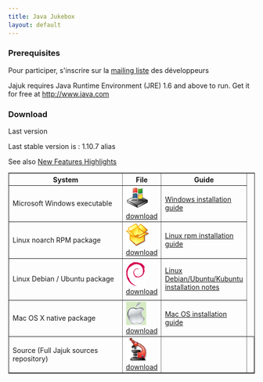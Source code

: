 ```yaml
---
title: Java Jukebox
layout: default
---
```


<h3>Prerequisites</h3>
<p>Pour participer, s'inscrire sur la <a href="http://lists.sourceforge.net/mailman/listinfo/jajuk-developers">mailing liste</a> des développeurs</p>
Jajuk requires Java Runtime Environment (JRE) 1.6 and above to run. Get it for free at <a href="http://www.java.com">http://www.java.com</a>

<h3>Download</h3>

<p>Last version</p>
<p>Last stable version is : 1.10.7 alias <Gute Laune></p>
<p>See also <a href="new_features.html">New Features Highlights</a></p>

<table border="1" cellpadding="20" cellspacing="5">
<tr>
	<th width="50%">System</th><th>File</th><th>Guide</th>
</tr>
<tr>
	<td>Microsoft Windows executable</td>
	<td><a href="/index.php/File:Download_win.png" class="image" title="Image:download_win.png"><img alt="Image:download_win.png" src="/images/Download_win.png" width="48" height="48" border="0" /></a> <a href="http://sourceforge.net/projects/jajuk/files/jajuk/1.10.7/jajuk-1.10.7-setup.exe" class="external text" title="http://sourceforge.net/projects/jajuk/files/jajuk/1.10.7/jajuk-1.10.7-setup.exe" rel="nofollow">download</a>	</td>
	<td><p><a href="/index.php/Windows_installation_guide" title="Windows installation guide">Windows installation guide</a></p></td>
</tr>
<tr>
	<td>Linux noarch RPM package</td>
	<td><a href="/index.php/File:Download_rpm.png" class="image" title="Image:download_rpm.png"><img alt="Image:download_rpm.png" src="/images/Download_rpm.png" width="48" height="48" border="0" /></a> <a href="http://sourceforge.net/projects/jajuk/files/jajuk/1.10.7/jajuk-1.10.7-1.noarch.rpm" class="external text" title="http://sourceforge.net/projects/jajuk/files/jajuk/1.10.7/jajuk-1.10.7-1.noarch.rpm" rel="nofollow">download</a></td>
	<td><p><a href="/index.php/Linux_rpm_installation_guide" title="Linux rpm installation guide">Linux rpm installation guide</a></p></td>
</tr>
<tr>
	<td>Linux Debian / Ubuntu package</td>
	<td><a href="/index.php/File:Download_deb.png" class="image" title="Image:download_deb.png"><img alt="Image:download_deb.png" src="/images/Download_deb.png" width="39" height="49" border="0" /></a> <a href="http://sourceforge.net/projects/jajuk/files/jajuk/1.10.7/jajuk_1.10.7-3_all.deb" class="external text" title="http://sourceforge.net/projects/jajuk/files/jajuk/1.10.7/jajuk_1.10.7-3_all.deb" rel="nofollow">download</a></td>
	<td><p><a href="/index.php/Linux_Debian/Ubuntu/Kubuntu_installation_notes" title="Linux Debian/Ubuntu/Kubuntu installation notes" class="mw-redirect">Linux Debian/Ubuntu/Kubuntu installation notes</a></p></td>
</tr>
<tr>
	<td>Mac OS X native package</td>
	<td><a href="/index.php/File:Osx.png" class="image" title="Image:Download_osx.png"><img alt="Image:osx.png" src="/images/Download_osx.png" width="41" height="48" border="0" /></a> <a href="http://sourceforge.net/projects/jajuk/files/jajuk/1.10.7/jajuk-macos-1.10.7.zip" class="external text" title="http://sourceforge.net/projects/jajuk/files/jajuk/1.10.7/jajuk-macos-1.10.7.zip" rel="nofollow">download</a></td>
	<td><p><a href="/index.php/Mac_OS_installation_guide" title="Mac OS installation guide">Mac OS installation guide</a></p></td>
</tr>
<tr>
	<td>Source (Full Jajuk sources repository)</td><td><a href="/index.php/File:Download_sources.png" class="image" title="Image:download_sources.png"><img alt="Image:Download_sources.png" src="/images/Download_sources.png" width="48" height="48" border="0" /></a> <a href="http://sourceforge.net/projects/jajuk/files/jajuk/1.10.7/jajuk-sources-1.10.7.zip" class="external text" title="http://sourceforge.net/projects/jajuk/files/jajuk/1.10.7/jajuk-sources-1.10.7.zip" rel="nofollow">download</a></td>
	<td></td>
	<td></td>
</tr>
</table>
